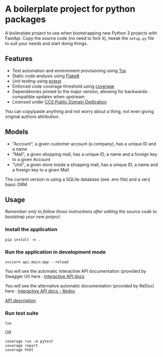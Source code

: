 # A boilerplate project for python packages

A boilerplate project to use when bootstrapping new Python 3 projects with FastApi.
Copy the source code (no need to fork it), tweak the `setup.py` file to suit your needs and start doing things.


## Features

* Test automation and environment provisioning using [Tox](https://tox.readthedocs.io/)  
* Static code analysis using [Flake8](http://flake8.pycqa.org/en/latest/)
* Unit testing using [pytest](https://docs.pytest.org/en/latest/)  
* Enforced code coverage threshold using [coverage](https://coverage.readthedocs.io)  
* Dependencies pinned to the major version, allowing for backwards-compatible updates when upstream
* Licensed under [CC0 Public Domain Dedication](http://creativecommons.org/publicdomain/zero/1.0/)  

You can copy/paste anything and not worry about a thing, not even giving original authors attribution.

## Models

- "Account", a given customer account (a company), has a unique ID and a name  
- "Mall", a given shopping mall, has a unique ID, a name and a foreign key to a given Account 
- "Unit", a given store inside a shopping mall, has a unique ID, a name and a foreign key to a given Mall

The current version is using a SQLite database (see .env file) and a very basic ORM.

## Usage

*Remember only to follow those instructions after editing the source code to bootstrap your new project.*

### Install the application

```shell
pip install -e .
```

### Run the application in development mode

```shell
uvicorn api.main:app --reload
```

You will see the automatic interactive API documentation (provided by Swagger UI) here :
[Interactive API docs](http://127.0.0.1:8000/docs)  

You will see the alternative automatic documentation (provided by ReDoc) here :
[Interactive API docs - Redoc](http://127.0.0.1:8000/redoc)    

[API description](http://127.0.0.1:8000/openapi.json)

### Run test suite

```shell
tox
```

OR

```shell
coverage run -m pytest
coverage report
coverage html
```

